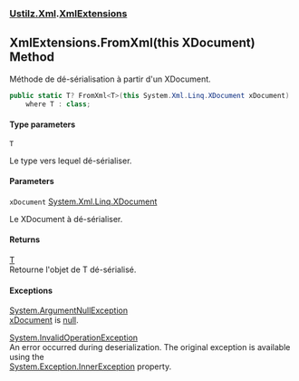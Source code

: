### [Ustilz.Xml](Ustilz.Xml.md 'Ustilz.Xml').[XmlExtensions](Ustilz.Xml.XmlExtensions.md 'Ustilz.Xml.XmlExtensions')

## XmlExtensions.FromXml<T>(this XDocument) Method

Méthode de dé-sérialisation à partir d'un XDocument.

```csharp
public static T? FromXml<T>(this System.Xml.Linq.XDocument xDocument)
    where T : class;
```
#### Type parameters

<a name='Ustilz.Xml.XmlExtensions.FromXml_T_(thisSystem.Xml.Linq.XDocument).T'></a>

`T`

Le type vers lequel dé-sérialiser.
#### Parameters

<a name='Ustilz.Xml.XmlExtensions.FromXml_T_(thisSystem.Xml.Linq.XDocument).xDocument'></a>

`xDocument` [System.Xml.Linq.XDocument](https://docs.microsoft.com/en-us/dotnet/api/System.Xml.Linq.XDocument 'System.Xml.Linq.XDocument')

Le XDocument à dé-sérialiser.

#### Returns
[T](Ustilz.Xml.XmlExtensions.FromXml_T_(thisSystem.Xml.Linq.XDocument).md#Ustilz.Xml.XmlExtensions.FromXml_T_(thisSystem.Xml.Linq.XDocument).T 'Ustilz.Xml.XmlExtensions.FromXml<T>(this System.Xml.Linq.XDocument).T')  
Retourne l'objet de T dé-sérialisé.

#### Exceptions

[System.ArgumentNullException](https://docs.microsoft.com/en-us/dotnet/api/System.ArgumentNullException 'System.ArgumentNullException')  
[xDocument](Ustilz.Xml.XmlExtensions.FromXml_T_(thisSystem.Xml.Linq.XDocument).md#Ustilz.Xml.XmlExtensions.FromXml_T_(thisSystem.Xml.Linq.XDocument).xDocument 'Ustilz.Xml.XmlExtensions.FromXml<T>(this System.Xml.Linq.XDocument).xDocument') is [null](https://docs.microsoft.com/en-us/dotnet/csharp/language-reference/keywords/null 'https://docs.microsoft.com/en-us/dotnet/csharp/language-reference/keywords/null').

[System.InvalidOperationException](https://docs.microsoft.com/en-us/dotnet/api/System.InvalidOperationException 'System.InvalidOperationException')  
An error occurred during deserialization. The original exception is available using the  
[System.Exception.InnerException](https://docs.microsoft.com/en-us/dotnet/api/System.Exception.InnerException 'System.Exception.InnerException') property.